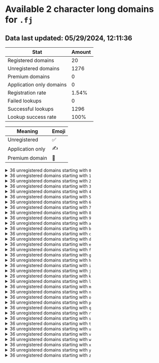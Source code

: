 # Available 2 character long domains for `.fj`

## Data last updated: 05/29/2024, 12:11:36

|Stat|Amount|
|--|--|
|Registered domains|20|
|Unregistered domains|1276|
|Premium domains|0|
|Application only domains|0|
|Registration rate|1.54%|
|Failed lookups|0|
|Successful lookups|1296|
|Lookup success rate|100%|


|Meaning|Emoji|
|--|--|
|Unregistered|:white_check_mark:|
|Application only|:writing_hand:|
|Premium domain|:gem:|

<details>
<summary>36 unregistered domains starting with <bold><code>0</code></bold></summary>

|Type|Domain|
|--|--|
|:white_check_mark:|`00.fj`|
|:white_check_mark:|`01.fj`|
|:white_check_mark:|`02.fj`|
|:white_check_mark:|`03.fj`|
|:white_check_mark:|`04.fj`|
|:white_check_mark:|`05.fj`|
|:white_check_mark:|`06.fj`|
|:white_check_mark:|`07.fj`|
|:white_check_mark:|`08.fj`|
|:white_check_mark:|`09.fj`|
|:white_check_mark:|`0a.fj`|
|:white_check_mark:|`0b.fj`|
|:white_check_mark:|`0c.fj`|
|:white_check_mark:|`0d.fj`|
|:white_check_mark:|`0e.fj`|
|:white_check_mark:|`0f.fj`|
|:white_check_mark:|`0g.fj`|
|:white_check_mark:|`0h.fj`|
|:white_check_mark:|`0i.fj`|
|:white_check_mark:|`0j.fj`|
|:white_check_mark:|`0k.fj`|
|:white_check_mark:|`0l.fj`|
|:white_check_mark:|`0m.fj`|
|:white_check_mark:|`0n.fj`|
|:white_check_mark:|`0o.fj`|
|:white_check_mark:|`0p.fj`|
|:white_check_mark:|`0q.fj`|
|:white_check_mark:|`0r.fj`|
|:white_check_mark:|`0s.fj`|
|:white_check_mark:|`0t.fj`|
|:white_check_mark:|`0u.fj`|
|:white_check_mark:|`0v.fj`|
|:white_check_mark:|`0w.fj`|
|:white_check_mark:|`0x.fj`|
|:white_check_mark:|`0y.fj`|
|:white_check_mark:|`0z.fj`|
</details>
<details>
<summary>36 unregistered domains starting with <bold><code>1</code></bold></summary>

|Type|Domain|
|--|--|
|:white_check_mark:|`10.fj`|
|:white_check_mark:|`11.fj`|
|:white_check_mark:|`12.fj`|
|:white_check_mark:|`13.fj`|
|:white_check_mark:|`14.fj`|
|:white_check_mark:|`15.fj`|
|:white_check_mark:|`16.fj`|
|:white_check_mark:|`17.fj`|
|:white_check_mark:|`18.fj`|
|:white_check_mark:|`19.fj`|
|:white_check_mark:|`1a.fj`|
|:white_check_mark:|`1b.fj`|
|:white_check_mark:|`1c.fj`|
|:white_check_mark:|`1d.fj`|
|:white_check_mark:|`1e.fj`|
|:white_check_mark:|`1f.fj`|
|:white_check_mark:|`1g.fj`|
|:white_check_mark:|`1h.fj`|
|:white_check_mark:|`1i.fj`|
|:white_check_mark:|`1j.fj`|
|:white_check_mark:|`1k.fj`|
|:white_check_mark:|`1l.fj`|
|:white_check_mark:|`1m.fj`|
|:white_check_mark:|`1n.fj`|
|:white_check_mark:|`1o.fj`|
|:white_check_mark:|`1p.fj`|
|:white_check_mark:|`1q.fj`|
|:white_check_mark:|`1r.fj`|
|:white_check_mark:|`1s.fj`|
|:white_check_mark:|`1t.fj`|
|:white_check_mark:|`1u.fj`|
|:white_check_mark:|`1v.fj`|
|:white_check_mark:|`1w.fj`|
|:white_check_mark:|`1x.fj`|
|:white_check_mark:|`1y.fj`|
|:white_check_mark:|`1z.fj`|
</details>
<details>
<summary>36 unregistered domains starting with <bold><code>2</code></bold></summary>

|Type|Domain|
|--|--|
|:white_check_mark:|`20.fj`|
|:white_check_mark:|`21.fj`|
|:white_check_mark:|`22.fj`|
|:white_check_mark:|`23.fj`|
|:white_check_mark:|`24.fj`|
|:white_check_mark:|`25.fj`|
|:white_check_mark:|`26.fj`|
|:white_check_mark:|`27.fj`|
|:white_check_mark:|`28.fj`|
|:white_check_mark:|`29.fj`|
|:white_check_mark:|`2a.fj`|
|:white_check_mark:|`2b.fj`|
|:white_check_mark:|`2c.fj`|
|:white_check_mark:|`2d.fj`|
|:white_check_mark:|`2e.fj`|
|:white_check_mark:|`2f.fj`|
|:white_check_mark:|`2g.fj`|
|:white_check_mark:|`2h.fj`|
|:white_check_mark:|`2i.fj`|
|:white_check_mark:|`2j.fj`|
|:white_check_mark:|`2k.fj`|
|:white_check_mark:|`2l.fj`|
|:white_check_mark:|`2m.fj`|
|:white_check_mark:|`2n.fj`|
|:white_check_mark:|`2o.fj`|
|:white_check_mark:|`2p.fj`|
|:white_check_mark:|`2q.fj`|
|:white_check_mark:|`2r.fj`|
|:white_check_mark:|`2s.fj`|
|:white_check_mark:|`2t.fj`|
|:white_check_mark:|`2u.fj`|
|:white_check_mark:|`2v.fj`|
|:white_check_mark:|`2w.fj`|
|:white_check_mark:|`2x.fj`|
|:white_check_mark:|`2y.fj`|
|:white_check_mark:|`2z.fj`|
</details>
<details>
<summary>36 unregistered domains starting with <bold><code>3</code></bold></summary>

|Type|Domain|
|--|--|
|:white_check_mark:|`30.fj`|
|:white_check_mark:|`31.fj`|
|:white_check_mark:|`32.fj`|
|:white_check_mark:|`33.fj`|
|:white_check_mark:|`34.fj`|
|:white_check_mark:|`35.fj`|
|:white_check_mark:|`36.fj`|
|:white_check_mark:|`37.fj`|
|:white_check_mark:|`38.fj`|
|:white_check_mark:|`39.fj`|
|:white_check_mark:|`3a.fj`|
|:white_check_mark:|`3b.fj`|
|:white_check_mark:|`3c.fj`|
|:white_check_mark:|`3d.fj`|
|:white_check_mark:|`3e.fj`|
|:white_check_mark:|`3f.fj`|
|:white_check_mark:|`3g.fj`|
|:white_check_mark:|`3h.fj`|
|:white_check_mark:|`3i.fj`|
|:white_check_mark:|`3j.fj`|
|:white_check_mark:|`3k.fj`|
|:white_check_mark:|`3l.fj`|
|:white_check_mark:|`3m.fj`|
|:white_check_mark:|`3n.fj`|
|:white_check_mark:|`3o.fj`|
|:white_check_mark:|`3p.fj`|
|:white_check_mark:|`3q.fj`|
|:white_check_mark:|`3r.fj`|
|:white_check_mark:|`3s.fj`|
|:white_check_mark:|`3t.fj`|
|:white_check_mark:|`3u.fj`|
|:white_check_mark:|`3v.fj`|
|:white_check_mark:|`3w.fj`|
|:white_check_mark:|`3x.fj`|
|:white_check_mark:|`3y.fj`|
|:white_check_mark:|`3z.fj`|
</details>
<details>
<summary>36 unregistered domains starting with <bold><code>4</code></bold></summary>

|Type|Domain|
|--|--|
|:white_check_mark:|`40.fj`|
|:white_check_mark:|`41.fj`|
|:white_check_mark:|`42.fj`|
|:white_check_mark:|`43.fj`|
|:white_check_mark:|`44.fj`|
|:white_check_mark:|`45.fj`|
|:white_check_mark:|`46.fj`|
|:white_check_mark:|`47.fj`|
|:white_check_mark:|`48.fj`|
|:white_check_mark:|`49.fj`|
|:white_check_mark:|`4a.fj`|
|:white_check_mark:|`4b.fj`|
|:white_check_mark:|`4c.fj`|
|:white_check_mark:|`4d.fj`|
|:white_check_mark:|`4e.fj`|
|:white_check_mark:|`4f.fj`|
|:white_check_mark:|`4g.fj`|
|:white_check_mark:|`4h.fj`|
|:white_check_mark:|`4i.fj`|
|:white_check_mark:|`4j.fj`|
|:white_check_mark:|`4k.fj`|
|:white_check_mark:|`4l.fj`|
|:white_check_mark:|`4m.fj`|
|:white_check_mark:|`4n.fj`|
|:white_check_mark:|`4o.fj`|
|:white_check_mark:|`4p.fj`|
|:white_check_mark:|`4q.fj`|
|:white_check_mark:|`4r.fj`|
|:white_check_mark:|`4s.fj`|
|:white_check_mark:|`4t.fj`|
|:white_check_mark:|`4u.fj`|
|:white_check_mark:|`4v.fj`|
|:white_check_mark:|`4w.fj`|
|:white_check_mark:|`4x.fj`|
|:white_check_mark:|`4y.fj`|
|:white_check_mark:|`4z.fj`|
</details>
<details>
<summary>36 unregistered domains starting with <bold><code>5</code></bold></summary>

|Type|Domain|
|--|--|
|:white_check_mark:|`50.fj`|
|:white_check_mark:|`51.fj`|
|:white_check_mark:|`52.fj`|
|:white_check_mark:|`53.fj`|
|:white_check_mark:|`54.fj`|
|:white_check_mark:|`55.fj`|
|:white_check_mark:|`56.fj`|
|:white_check_mark:|`57.fj`|
|:white_check_mark:|`58.fj`|
|:white_check_mark:|`59.fj`|
|:white_check_mark:|`5a.fj`|
|:white_check_mark:|`5b.fj`|
|:white_check_mark:|`5c.fj`|
|:white_check_mark:|`5d.fj`|
|:white_check_mark:|`5e.fj`|
|:white_check_mark:|`5f.fj`|
|:white_check_mark:|`5g.fj`|
|:white_check_mark:|`5h.fj`|
|:white_check_mark:|`5i.fj`|
|:white_check_mark:|`5j.fj`|
|:white_check_mark:|`5k.fj`|
|:white_check_mark:|`5l.fj`|
|:white_check_mark:|`5m.fj`|
|:white_check_mark:|`5n.fj`|
|:white_check_mark:|`5o.fj`|
|:white_check_mark:|`5p.fj`|
|:white_check_mark:|`5q.fj`|
|:white_check_mark:|`5r.fj`|
|:white_check_mark:|`5s.fj`|
|:white_check_mark:|`5t.fj`|
|:white_check_mark:|`5u.fj`|
|:white_check_mark:|`5v.fj`|
|:white_check_mark:|`5w.fj`|
|:white_check_mark:|`5x.fj`|
|:white_check_mark:|`5y.fj`|
|:white_check_mark:|`5z.fj`|
</details>
<details>
<summary>36 unregistered domains starting with <bold><code>6</code></bold></summary>

|Type|Domain|
|--|--|
|:white_check_mark:|`60.fj`|
|:white_check_mark:|`61.fj`|
|:white_check_mark:|`62.fj`|
|:white_check_mark:|`63.fj`|
|:white_check_mark:|`64.fj`|
|:white_check_mark:|`65.fj`|
|:white_check_mark:|`66.fj`|
|:white_check_mark:|`67.fj`|
|:white_check_mark:|`68.fj`|
|:white_check_mark:|`69.fj`|
|:white_check_mark:|`6a.fj`|
|:white_check_mark:|`6b.fj`|
|:white_check_mark:|`6c.fj`|
|:white_check_mark:|`6d.fj`|
|:white_check_mark:|`6e.fj`|
|:white_check_mark:|`6f.fj`|
|:white_check_mark:|`6g.fj`|
|:white_check_mark:|`6h.fj`|
|:white_check_mark:|`6i.fj`|
|:white_check_mark:|`6j.fj`|
|:white_check_mark:|`6k.fj`|
|:white_check_mark:|`6l.fj`|
|:white_check_mark:|`6m.fj`|
|:white_check_mark:|`6n.fj`|
|:white_check_mark:|`6o.fj`|
|:white_check_mark:|`6p.fj`|
|:white_check_mark:|`6q.fj`|
|:white_check_mark:|`6r.fj`|
|:white_check_mark:|`6s.fj`|
|:white_check_mark:|`6t.fj`|
|:white_check_mark:|`6u.fj`|
|:white_check_mark:|`6v.fj`|
|:white_check_mark:|`6w.fj`|
|:white_check_mark:|`6x.fj`|
|:white_check_mark:|`6y.fj`|
|:white_check_mark:|`6z.fj`|
</details>
<details>
<summary>36 unregistered domains starting with <bold><code>7</code></bold></summary>

|Type|Domain|
|--|--|
|:white_check_mark:|`70.fj`|
|:white_check_mark:|`71.fj`|
|:white_check_mark:|`72.fj`|
|:white_check_mark:|`73.fj`|
|:white_check_mark:|`74.fj`|
|:white_check_mark:|`75.fj`|
|:white_check_mark:|`76.fj`|
|:white_check_mark:|`77.fj`|
|:white_check_mark:|`78.fj`|
|:white_check_mark:|`79.fj`|
|:white_check_mark:|`7a.fj`|
|:white_check_mark:|`7b.fj`|
|:white_check_mark:|`7c.fj`|
|:white_check_mark:|`7d.fj`|
|:white_check_mark:|`7e.fj`|
|:white_check_mark:|`7f.fj`|
|:white_check_mark:|`7g.fj`|
|:white_check_mark:|`7h.fj`|
|:white_check_mark:|`7i.fj`|
|:white_check_mark:|`7j.fj`|
|:white_check_mark:|`7k.fj`|
|:white_check_mark:|`7l.fj`|
|:white_check_mark:|`7m.fj`|
|:white_check_mark:|`7n.fj`|
|:white_check_mark:|`7o.fj`|
|:white_check_mark:|`7p.fj`|
|:white_check_mark:|`7q.fj`|
|:white_check_mark:|`7r.fj`|
|:white_check_mark:|`7s.fj`|
|:white_check_mark:|`7t.fj`|
|:white_check_mark:|`7u.fj`|
|:white_check_mark:|`7v.fj`|
|:white_check_mark:|`7w.fj`|
|:white_check_mark:|`7x.fj`|
|:white_check_mark:|`7y.fj`|
|:white_check_mark:|`7z.fj`|
</details>
<details>
<summary>36 unregistered domains starting with <bold><code>8</code></bold></summary>

|Type|Domain|
|--|--|
|:white_check_mark:|`80.fj`|
|:white_check_mark:|`81.fj`|
|:white_check_mark:|`82.fj`|
|:white_check_mark:|`83.fj`|
|:white_check_mark:|`84.fj`|
|:white_check_mark:|`85.fj`|
|:white_check_mark:|`86.fj`|
|:white_check_mark:|`87.fj`|
|:white_check_mark:|`88.fj`|
|:white_check_mark:|`89.fj`|
|:white_check_mark:|`8a.fj`|
|:white_check_mark:|`8b.fj`|
|:white_check_mark:|`8c.fj`|
|:white_check_mark:|`8d.fj`|
|:white_check_mark:|`8e.fj`|
|:white_check_mark:|`8f.fj`|
|:white_check_mark:|`8g.fj`|
|:white_check_mark:|`8h.fj`|
|:white_check_mark:|`8i.fj`|
|:white_check_mark:|`8j.fj`|
|:white_check_mark:|`8k.fj`|
|:white_check_mark:|`8l.fj`|
|:white_check_mark:|`8m.fj`|
|:white_check_mark:|`8n.fj`|
|:white_check_mark:|`8o.fj`|
|:white_check_mark:|`8p.fj`|
|:white_check_mark:|`8q.fj`|
|:white_check_mark:|`8r.fj`|
|:white_check_mark:|`8s.fj`|
|:white_check_mark:|`8t.fj`|
|:white_check_mark:|`8u.fj`|
|:white_check_mark:|`8v.fj`|
|:white_check_mark:|`8w.fj`|
|:white_check_mark:|`8x.fj`|
|:white_check_mark:|`8y.fj`|
|:white_check_mark:|`8z.fj`|
</details>
<details>
<summary>36 unregistered domains starting with <bold><code>9</code></bold></summary>

|Type|Domain|
|--|--|
|:white_check_mark:|`90.fj`|
|:white_check_mark:|`91.fj`|
|:white_check_mark:|`92.fj`|
|:white_check_mark:|`93.fj`|
|:white_check_mark:|`94.fj`|
|:white_check_mark:|`95.fj`|
|:white_check_mark:|`96.fj`|
|:white_check_mark:|`97.fj`|
|:white_check_mark:|`98.fj`|
|:white_check_mark:|`99.fj`|
|:white_check_mark:|`9a.fj`|
|:white_check_mark:|`9b.fj`|
|:white_check_mark:|`9c.fj`|
|:white_check_mark:|`9d.fj`|
|:white_check_mark:|`9e.fj`|
|:white_check_mark:|`9f.fj`|
|:white_check_mark:|`9g.fj`|
|:white_check_mark:|`9h.fj`|
|:white_check_mark:|`9i.fj`|
|:white_check_mark:|`9j.fj`|
|:white_check_mark:|`9k.fj`|
|:white_check_mark:|`9l.fj`|
|:white_check_mark:|`9m.fj`|
|:white_check_mark:|`9n.fj`|
|:white_check_mark:|`9o.fj`|
|:white_check_mark:|`9p.fj`|
|:white_check_mark:|`9q.fj`|
|:white_check_mark:|`9r.fj`|
|:white_check_mark:|`9s.fj`|
|:white_check_mark:|`9t.fj`|
|:white_check_mark:|`9u.fj`|
|:white_check_mark:|`9v.fj`|
|:white_check_mark:|`9w.fj`|
|:white_check_mark:|`9x.fj`|
|:white_check_mark:|`9y.fj`|
|:white_check_mark:|`9z.fj`|
</details>
<details>
<summary>26 unregistered domains starting with <bold><code>a</code></bold></summary>

|Type|Domain|
|--|--|
|:white_check_mark:|`a0.fj`|
|:white_check_mark:|`a1.fj`|
|:white_check_mark:|`a2.fj`|
|:white_check_mark:|`a3.fj`|
|:white_check_mark:|`a4.fj`|
|:white_check_mark:|`a5.fj`|
|:white_check_mark:|`a6.fj`|
|:white_check_mark:|`a7.fj`|
|:white_check_mark:|`a8.fj`|
|:white_check_mark:|`a9.fj`|
|:white_check_mark:|`ak.fj`|
|:white_check_mark:|`al.fj`|
|:white_check_mark:|`am.fj`|
|:white_check_mark:|`an.fj`|
|:white_check_mark:|`ao.fj`|
|:white_check_mark:|`ap.fj`|
|:white_check_mark:|`aq.fj`|
|:white_check_mark:|`ar.fj`|
|:white_check_mark:|`as.fj`|
|:white_check_mark:|`at.fj`|
|:white_check_mark:|`au.fj`|
|:white_check_mark:|`av.fj`|
|:white_check_mark:|`aw.fj`|
|:white_check_mark:|`ax.fj`|
|:white_check_mark:|`ay.fj`|
|:white_check_mark:|`az.fj`|
</details>
<details>
<summary>36 unregistered domains starting with <bold><code>b</code></bold></summary>

|Type|Domain|
|--|--|
|:white_check_mark:|`b0.fj`|
|:white_check_mark:|`b1.fj`|
|:white_check_mark:|`b2.fj`|
|:white_check_mark:|`b3.fj`|
|:white_check_mark:|`b4.fj`|
|:white_check_mark:|`b5.fj`|
|:white_check_mark:|`b6.fj`|
|:white_check_mark:|`b7.fj`|
|:white_check_mark:|`b8.fj`|
|:white_check_mark:|`b9.fj`|
|:white_check_mark:|`ba.fj`|
|:white_check_mark:|`bb.fj`|
|:white_check_mark:|`bc.fj`|
|:white_check_mark:|`bd.fj`|
|:white_check_mark:|`be.fj`|
|:white_check_mark:|`bf.fj`|
|:white_check_mark:|`bg.fj`|
|:white_check_mark:|`bh.fj`|
|:white_check_mark:|`bi.fj`|
|:white_check_mark:|`bj.fj`|
|:white_check_mark:|`bk.fj`|
|:white_check_mark:|`bl.fj`|
|:white_check_mark:|`bm.fj`|
|:white_check_mark:|`bn.fj`|
|:white_check_mark:|`bo.fj`|
|:white_check_mark:|`bp.fj`|
|:white_check_mark:|`bq.fj`|
|:white_check_mark:|`br.fj`|
|:white_check_mark:|`bs.fj`|
|:white_check_mark:|`bt.fj`|
|:white_check_mark:|`bu.fj`|
|:white_check_mark:|`bv.fj`|
|:white_check_mark:|`bw.fj`|
|:white_check_mark:|`bx.fj`|
|:white_check_mark:|`by.fj`|
|:white_check_mark:|`bz.fj`|
</details>
<details>
<summary>36 unregistered domains starting with <bold><code>c</code></bold></summary>

|Type|Domain|
|--|--|
|:white_check_mark:|`c0.fj`|
|:white_check_mark:|`c1.fj`|
|:white_check_mark:|`c2.fj`|
|:white_check_mark:|`c3.fj`|
|:white_check_mark:|`c4.fj`|
|:white_check_mark:|`c5.fj`|
|:white_check_mark:|`c6.fj`|
|:white_check_mark:|`c7.fj`|
|:white_check_mark:|`c8.fj`|
|:white_check_mark:|`c9.fj`|
|:white_check_mark:|`ca.fj`|
|:white_check_mark:|`cb.fj`|
|:white_check_mark:|`cc.fj`|
|:white_check_mark:|`cd.fj`|
|:white_check_mark:|`ce.fj`|
|:white_check_mark:|`cf.fj`|
|:white_check_mark:|`cg.fj`|
|:white_check_mark:|`ch.fj`|
|:white_check_mark:|`ci.fj`|
|:white_check_mark:|`cj.fj`|
|:white_check_mark:|`ck.fj`|
|:white_check_mark:|`cl.fj`|
|:white_check_mark:|`cm.fj`|
|:white_check_mark:|`cn.fj`|
|:white_check_mark:|`co.fj`|
|:white_check_mark:|`cp.fj`|
|:white_check_mark:|`cq.fj`|
|:white_check_mark:|`cr.fj`|
|:white_check_mark:|`cs.fj`|
|:white_check_mark:|`ct.fj`|
|:white_check_mark:|`cu.fj`|
|:white_check_mark:|`cv.fj`|
|:white_check_mark:|`cw.fj`|
|:white_check_mark:|`cx.fj`|
|:white_check_mark:|`cy.fj`|
|:white_check_mark:|`cz.fj`|
</details>
<details>
<summary>36 unregistered domains starting with <bold><code>d</code></bold></summary>

|Type|Domain|
|--|--|
|:white_check_mark:|`d0.fj`|
|:white_check_mark:|`d1.fj`|
|:white_check_mark:|`d2.fj`|
|:white_check_mark:|`d3.fj`|
|:white_check_mark:|`d4.fj`|
|:white_check_mark:|`d5.fj`|
|:white_check_mark:|`d6.fj`|
|:white_check_mark:|`d7.fj`|
|:white_check_mark:|`d8.fj`|
|:white_check_mark:|`d9.fj`|
|:white_check_mark:|`da.fj`|
|:white_check_mark:|`db.fj`|
|:white_check_mark:|`dc.fj`|
|:white_check_mark:|`dd.fj`|
|:white_check_mark:|`de.fj`|
|:white_check_mark:|`df.fj`|
|:white_check_mark:|`dg.fj`|
|:white_check_mark:|`dh.fj`|
|:white_check_mark:|`di.fj`|
|:white_check_mark:|`dj.fj`|
|:white_check_mark:|`dk.fj`|
|:white_check_mark:|`dl.fj`|
|:white_check_mark:|`dm.fj`|
|:white_check_mark:|`dn.fj`|
|:white_check_mark:|`do.fj`|
|:white_check_mark:|`dp.fj`|
|:white_check_mark:|`dq.fj`|
|:white_check_mark:|`dr.fj`|
|:white_check_mark:|`ds.fj`|
|:white_check_mark:|`dt.fj`|
|:white_check_mark:|`du.fj`|
|:white_check_mark:|`dv.fj`|
|:white_check_mark:|`dw.fj`|
|:white_check_mark:|`dx.fj`|
|:white_check_mark:|`dy.fj`|
|:white_check_mark:|`dz.fj`|
</details>
<details>
<summary>36 unregistered domains starting with <bold><code>e</code></bold></summary>

|Type|Domain|
|--|--|
|:white_check_mark:|`e0.fj`|
|:white_check_mark:|`e1.fj`|
|:white_check_mark:|`e2.fj`|
|:white_check_mark:|`e3.fj`|
|:white_check_mark:|`e4.fj`|
|:white_check_mark:|`e5.fj`|
|:white_check_mark:|`e6.fj`|
|:white_check_mark:|`e7.fj`|
|:white_check_mark:|`e8.fj`|
|:white_check_mark:|`e9.fj`|
|:white_check_mark:|`ea.fj`|
|:white_check_mark:|`eb.fj`|
|:white_check_mark:|`ec.fj`|
|:white_check_mark:|`ed.fj`|
|:white_check_mark:|`ee.fj`|
|:white_check_mark:|`ef.fj`|
|:white_check_mark:|`eg.fj`|
|:white_check_mark:|`eh.fj`|
|:white_check_mark:|`ei.fj`|
|:white_check_mark:|`ej.fj`|
|:white_check_mark:|`ek.fj`|
|:white_check_mark:|`el.fj`|
|:white_check_mark:|`em.fj`|
|:white_check_mark:|`en.fj`|
|:white_check_mark:|`eo.fj`|
|:white_check_mark:|`ep.fj`|
|:white_check_mark:|`eq.fj`|
|:white_check_mark:|`er.fj`|
|:white_check_mark:|`es.fj`|
|:white_check_mark:|`et.fj`|
|:white_check_mark:|`eu.fj`|
|:white_check_mark:|`ev.fj`|
|:white_check_mark:|`ew.fj`|
|:white_check_mark:|`ex.fj`|
|:white_check_mark:|`ey.fj`|
|:white_check_mark:|`ez.fj`|
</details>
<details>
<summary>36 unregistered domains starting with <bold><code>f</code></bold></summary>

|Type|Domain|
|--|--|
|:white_check_mark:|`f0.fj`|
|:white_check_mark:|`f1.fj`|
|:white_check_mark:|`f2.fj`|
|:white_check_mark:|`f3.fj`|
|:white_check_mark:|`f4.fj`|
|:white_check_mark:|`f5.fj`|
|:white_check_mark:|`f6.fj`|
|:white_check_mark:|`f7.fj`|
|:white_check_mark:|`f8.fj`|
|:white_check_mark:|`f9.fj`|
|:white_check_mark:|`fa.fj`|
|:white_check_mark:|`fb.fj`|
|:white_check_mark:|`fc.fj`|
|:white_check_mark:|`fd.fj`|
|:white_check_mark:|`fe.fj`|
|:white_check_mark:|`ff.fj`|
|:white_check_mark:|`fg.fj`|
|:white_check_mark:|`fh.fj`|
|:white_check_mark:|`fi.fj`|
|:white_check_mark:|`fj.fj`|
|:white_check_mark:|`fk.fj`|
|:white_check_mark:|`fl.fj`|
|:white_check_mark:|`fm.fj`|
|:white_check_mark:|`fn.fj`|
|:white_check_mark:|`fo.fj`|
|:white_check_mark:|`fp.fj`|
|:white_check_mark:|`fq.fj`|
|:white_check_mark:|`fr.fj`|
|:white_check_mark:|`fs.fj`|
|:white_check_mark:|`ft.fj`|
|:white_check_mark:|`fu.fj`|
|:white_check_mark:|`fv.fj`|
|:white_check_mark:|`fw.fj`|
|:white_check_mark:|`fx.fj`|
|:white_check_mark:|`fy.fj`|
|:white_check_mark:|`fz.fj`|
</details>
<details>
<summary>36 unregistered domains starting with <bold><code>g</code></bold></summary>

|Type|Domain|
|--|--|
|:white_check_mark:|`g0.fj`|
|:white_check_mark:|`g1.fj`|
|:white_check_mark:|`g2.fj`|
|:white_check_mark:|`g3.fj`|
|:white_check_mark:|`g4.fj`|
|:white_check_mark:|`g5.fj`|
|:white_check_mark:|`g6.fj`|
|:white_check_mark:|`g7.fj`|
|:white_check_mark:|`g8.fj`|
|:white_check_mark:|`g9.fj`|
|:white_check_mark:|`ga.fj`|
|:white_check_mark:|`gb.fj`|
|:white_check_mark:|`gc.fj`|
|:white_check_mark:|`gd.fj`|
|:white_check_mark:|`ge.fj`|
|:white_check_mark:|`gf.fj`|
|:white_check_mark:|`gg.fj`|
|:white_check_mark:|`gh.fj`|
|:white_check_mark:|`gi.fj`|
|:white_check_mark:|`gj.fj`|
|:white_check_mark:|`gk.fj`|
|:white_check_mark:|`gl.fj`|
|:white_check_mark:|`gm.fj`|
|:white_check_mark:|`gn.fj`|
|:white_check_mark:|`go.fj`|
|:white_check_mark:|`gp.fj`|
|:white_check_mark:|`gq.fj`|
|:white_check_mark:|`gr.fj`|
|:white_check_mark:|`gs.fj`|
|:white_check_mark:|`gt.fj`|
|:white_check_mark:|`gu.fj`|
|:white_check_mark:|`gv.fj`|
|:white_check_mark:|`gw.fj`|
|:white_check_mark:|`gx.fj`|
|:white_check_mark:|`gy.fj`|
|:white_check_mark:|`gz.fj`|
</details>
<details>
<summary>36 unregistered domains starting with <bold><code>h</code></bold></summary>

|Type|Domain|
|--|--|
|:white_check_mark:|`h0.fj`|
|:white_check_mark:|`h1.fj`|
|:white_check_mark:|`h2.fj`|
|:white_check_mark:|`h3.fj`|
|:white_check_mark:|`h4.fj`|
|:white_check_mark:|`h5.fj`|
|:white_check_mark:|`h6.fj`|
|:white_check_mark:|`h7.fj`|
|:white_check_mark:|`h8.fj`|
|:white_check_mark:|`h9.fj`|
|:white_check_mark:|`ha.fj`|
|:white_check_mark:|`hb.fj`|
|:white_check_mark:|`hc.fj`|
|:white_check_mark:|`hd.fj`|
|:white_check_mark:|`he.fj`|
|:white_check_mark:|`hf.fj`|
|:white_check_mark:|`hg.fj`|
|:white_check_mark:|`hh.fj`|
|:white_check_mark:|`hi.fj`|
|:white_check_mark:|`hj.fj`|
|:white_check_mark:|`hk.fj`|
|:white_check_mark:|`hl.fj`|
|:white_check_mark:|`hm.fj`|
|:white_check_mark:|`hn.fj`|
|:white_check_mark:|`ho.fj`|
|:white_check_mark:|`hp.fj`|
|:white_check_mark:|`hq.fj`|
|:white_check_mark:|`hr.fj`|
|:white_check_mark:|`hs.fj`|
|:white_check_mark:|`ht.fj`|
|:white_check_mark:|`hu.fj`|
|:white_check_mark:|`hv.fj`|
|:white_check_mark:|`hw.fj`|
|:white_check_mark:|`hx.fj`|
|:white_check_mark:|`hy.fj`|
|:white_check_mark:|`hz.fj`|
</details>
<details>
<summary>36 unregistered domains starting with <bold><code>i</code></bold></summary>

|Type|Domain|
|--|--|
|:white_check_mark:|`i0.fj`|
|:white_check_mark:|`i1.fj`|
|:white_check_mark:|`i2.fj`|
|:white_check_mark:|`i3.fj`|
|:white_check_mark:|`i4.fj`|
|:white_check_mark:|`i5.fj`|
|:white_check_mark:|`i6.fj`|
|:white_check_mark:|`i7.fj`|
|:white_check_mark:|`i8.fj`|
|:white_check_mark:|`i9.fj`|
|:white_check_mark:|`ia.fj`|
|:white_check_mark:|`ib.fj`|
|:white_check_mark:|`ic.fj`|
|:white_check_mark:|`id.fj`|
|:white_check_mark:|`ie.fj`|
|:white_check_mark:|`if.fj`|
|:white_check_mark:|`ig.fj`|
|:white_check_mark:|`ih.fj`|
|:white_check_mark:|`ii.fj`|
|:white_check_mark:|`ij.fj`|
|:white_check_mark:|`ik.fj`|
|:white_check_mark:|`il.fj`|
|:white_check_mark:|`im.fj`|
|:white_check_mark:|`in.fj`|
|:white_check_mark:|`io.fj`|
|:white_check_mark:|`ip.fj`|
|:white_check_mark:|`iq.fj`|
|:white_check_mark:|`ir.fj`|
|:white_check_mark:|`is.fj`|
|:white_check_mark:|`it.fj`|
|:white_check_mark:|`iu.fj`|
|:white_check_mark:|`iv.fj`|
|:white_check_mark:|`iw.fj`|
|:white_check_mark:|`ix.fj`|
|:white_check_mark:|`iy.fj`|
|:white_check_mark:|`iz.fj`|
</details>
<details>
<summary>36 unregistered domains starting with <bold><code>j</code></bold></summary>

|Type|Domain|
|--|--|
|:white_check_mark:|`j0.fj`|
|:white_check_mark:|`j1.fj`|
|:white_check_mark:|`j2.fj`|
|:white_check_mark:|`j3.fj`|
|:white_check_mark:|`j4.fj`|
|:white_check_mark:|`j5.fj`|
|:white_check_mark:|`j6.fj`|
|:white_check_mark:|`j7.fj`|
|:white_check_mark:|`j8.fj`|
|:white_check_mark:|`j9.fj`|
|:white_check_mark:|`ja.fj`|
|:white_check_mark:|`jb.fj`|
|:white_check_mark:|`jc.fj`|
|:white_check_mark:|`jd.fj`|
|:white_check_mark:|`je.fj`|
|:white_check_mark:|`jf.fj`|
|:white_check_mark:|`jg.fj`|
|:white_check_mark:|`jh.fj`|
|:white_check_mark:|`ji.fj`|
|:white_check_mark:|`jj.fj`|
|:white_check_mark:|`jk.fj`|
|:white_check_mark:|`jl.fj`|
|:white_check_mark:|`jm.fj`|
|:white_check_mark:|`jn.fj`|
|:white_check_mark:|`jo.fj`|
|:white_check_mark:|`jp.fj`|
|:white_check_mark:|`jq.fj`|
|:white_check_mark:|`jr.fj`|
|:white_check_mark:|`js.fj`|
|:white_check_mark:|`jt.fj`|
|:white_check_mark:|`ju.fj`|
|:white_check_mark:|`jv.fj`|
|:white_check_mark:|`jw.fj`|
|:white_check_mark:|`jx.fj`|
|:white_check_mark:|`jy.fj`|
|:white_check_mark:|`jz.fj`|
</details>
<details>
<summary>26 unregistered domains starting with <bold><code>k</code></bold></summary>

|Type|Domain|
|--|--|
|:white_check_mark:|`ka.fj`|
|:white_check_mark:|`kb.fj`|
|:white_check_mark:|`kc.fj`|
|:white_check_mark:|`kd.fj`|
|:white_check_mark:|`ke.fj`|
|:white_check_mark:|`kf.fj`|
|:white_check_mark:|`kg.fj`|
|:white_check_mark:|`kh.fj`|
|:white_check_mark:|`ki.fj`|
|:white_check_mark:|`kj.fj`|
|:white_check_mark:|`kk.fj`|
|:white_check_mark:|`kl.fj`|
|:white_check_mark:|`km.fj`|
|:white_check_mark:|`kn.fj`|
|:white_check_mark:|`ko.fj`|
|:white_check_mark:|`kp.fj`|
|:white_check_mark:|`kq.fj`|
|:white_check_mark:|`kr.fj`|
|:white_check_mark:|`ks.fj`|
|:white_check_mark:|`kt.fj`|
|:white_check_mark:|`ku.fj`|
|:white_check_mark:|`kv.fj`|
|:white_check_mark:|`kw.fj`|
|:white_check_mark:|`kx.fj`|
|:white_check_mark:|`ky.fj`|
|:white_check_mark:|`kz.fj`|
</details>
<details>
<summary>36 unregistered domains starting with <bold><code>l</code></bold></summary>

|Type|Domain|
|--|--|
|:white_check_mark:|`l0.fj`|
|:white_check_mark:|`l1.fj`|
|:white_check_mark:|`l2.fj`|
|:white_check_mark:|`l3.fj`|
|:white_check_mark:|`l4.fj`|
|:white_check_mark:|`l5.fj`|
|:white_check_mark:|`l6.fj`|
|:white_check_mark:|`l7.fj`|
|:white_check_mark:|`l8.fj`|
|:white_check_mark:|`l9.fj`|
|:white_check_mark:|`la.fj`|
|:white_check_mark:|`lb.fj`|
|:white_check_mark:|`lc.fj`|
|:white_check_mark:|`ld.fj`|
|:white_check_mark:|`le.fj`|
|:white_check_mark:|`lf.fj`|
|:white_check_mark:|`lg.fj`|
|:white_check_mark:|`lh.fj`|
|:white_check_mark:|`li.fj`|
|:white_check_mark:|`lj.fj`|
|:white_check_mark:|`lk.fj`|
|:white_check_mark:|`ll.fj`|
|:white_check_mark:|`lm.fj`|
|:white_check_mark:|`ln.fj`|
|:white_check_mark:|`lo.fj`|
|:white_check_mark:|`lp.fj`|
|:white_check_mark:|`lq.fj`|
|:white_check_mark:|`lr.fj`|
|:white_check_mark:|`ls.fj`|
|:white_check_mark:|`lt.fj`|
|:white_check_mark:|`lu.fj`|
|:white_check_mark:|`lv.fj`|
|:white_check_mark:|`lw.fj`|
|:white_check_mark:|`lx.fj`|
|:white_check_mark:|`ly.fj`|
|:white_check_mark:|`lz.fj`|
</details>
<details>
<summary>36 unregistered domains starting with <bold><code>m</code></bold></summary>

|Type|Domain|
|--|--|
|:white_check_mark:|`m0.fj`|
|:white_check_mark:|`m1.fj`|
|:white_check_mark:|`m2.fj`|
|:white_check_mark:|`m3.fj`|
|:white_check_mark:|`m4.fj`|
|:white_check_mark:|`m5.fj`|
|:white_check_mark:|`m6.fj`|
|:white_check_mark:|`m7.fj`|
|:white_check_mark:|`m8.fj`|
|:white_check_mark:|`m9.fj`|
|:white_check_mark:|`ma.fj`|
|:white_check_mark:|`mb.fj`|
|:white_check_mark:|`mc.fj`|
|:white_check_mark:|`md.fj`|
|:white_check_mark:|`me.fj`|
|:white_check_mark:|`mf.fj`|
|:white_check_mark:|`mg.fj`|
|:white_check_mark:|`mh.fj`|
|:white_check_mark:|`mi.fj`|
|:white_check_mark:|`mj.fj`|
|:white_check_mark:|`mk.fj`|
|:white_check_mark:|`ml.fj`|
|:white_check_mark:|`mm.fj`|
|:white_check_mark:|`mn.fj`|
|:white_check_mark:|`mo.fj`|
|:white_check_mark:|`mp.fj`|
|:white_check_mark:|`mq.fj`|
|:white_check_mark:|`mr.fj`|
|:white_check_mark:|`ms.fj`|
|:white_check_mark:|`mt.fj`|
|:white_check_mark:|`mu.fj`|
|:white_check_mark:|`mv.fj`|
|:white_check_mark:|`mw.fj`|
|:white_check_mark:|`mx.fj`|
|:white_check_mark:|`my.fj`|
|:white_check_mark:|`mz.fj`|
</details>
<details>
<summary>36 unregistered domains starting with <bold><code>n</code></bold></summary>

|Type|Domain|
|--|--|
|:white_check_mark:|`n0.fj`|
|:white_check_mark:|`n1.fj`|
|:white_check_mark:|`n2.fj`|
|:white_check_mark:|`n3.fj`|
|:white_check_mark:|`n4.fj`|
|:white_check_mark:|`n5.fj`|
|:white_check_mark:|`n6.fj`|
|:white_check_mark:|`n7.fj`|
|:white_check_mark:|`n8.fj`|
|:white_check_mark:|`n9.fj`|
|:white_check_mark:|`na.fj`|
|:white_check_mark:|`nb.fj`|
|:white_check_mark:|`nc.fj`|
|:white_check_mark:|`nd.fj`|
|:white_check_mark:|`ne.fj`|
|:white_check_mark:|`nf.fj`|
|:white_check_mark:|`ng.fj`|
|:white_check_mark:|`nh.fj`|
|:white_check_mark:|`ni.fj`|
|:white_check_mark:|`nj.fj`|
|:white_check_mark:|`nk.fj`|
|:white_check_mark:|`nl.fj`|
|:white_check_mark:|`nm.fj`|
|:white_check_mark:|`nn.fj`|
|:white_check_mark:|`no.fj`|
|:white_check_mark:|`np.fj`|
|:white_check_mark:|`nq.fj`|
|:white_check_mark:|`nr.fj`|
|:white_check_mark:|`ns.fj`|
|:white_check_mark:|`nt.fj`|
|:white_check_mark:|`nu.fj`|
|:white_check_mark:|`nv.fj`|
|:white_check_mark:|`nw.fj`|
|:white_check_mark:|`nx.fj`|
|:white_check_mark:|`ny.fj`|
|:white_check_mark:|`nz.fj`|
</details>
<details>
<summary>36 unregistered domains starting with <bold><code>o</code></bold></summary>

|Type|Domain|
|--|--|
|:white_check_mark:|`o0.fj`|
|:white_check_mark:|`o1.fj`|
|:white_check_mark:|`o2.fj`|
|:white_check_mark:|`o3.fj`|
|:white_check_mark:|`o4.fj`|
|:white_check_mark:|`o5.fj`|
|:white_check_mark:|`o6.fj`|
|:white_check_mark:|`o7.fj`|
|:white_check_mark:|`o8.fj`|
|:white_check_mark:|`o9.fj`|
|:white_check_mark:|`oa.fj`|
|:white_check_mark:|`ob.fj`|
|:white_check_mark:|`oc.fj`|
|:white_check_mark:|`od.fj`|
|:white_check_mark:|`oe.fj`|
|:white_check_mark:|`of.fj`|
|:white_check_mark:|`og.fj`|
|:white_check_mark:|`oh.fj`|
|:white_check_mark:|`oi.fj`|
|:white_check_mark:|`oj.fj`|
|:white_check_mark:|`ok.fj`|
|:white_check_mark:|`ol.fj`|
|:white_check_mark:|`om.fj`|
|:white_check_mark:|`on.fj`|
|:white_check_mark:|`oo.fj`|
|:white_check_mark:|`op.fj`|
|:white_check_mark:|`oq.fj`|
|:white_check_mark:|`or.fj`|
|:white_check_mark:|`os.fj`|
|:white_check_mark:|`ot.fj`|
|:white_check_mark:|`ou.fj`|
|:white_check_mark:|`ov.fj`|
|:white_check_mark:|`ow.fj`|
|:white_check_mark:|`ox.fj`|
|:white_check_mark:|`oy.fj`|
|:white_check_mark:|`oz.fj`|
</details>
<details>
<summary>36 unregistered domains starting with <bold><code>p</code></bold></summary>

|Type|Domain|
|--|--|
|:white_check_mark:|`p0.fj`|
|:white_check_mark:|`p1.fj`|
|:white_check_mark:|`p2.fj`|
|:white_check_mark:|`p3.fj`|
|:white_check_mark:|`p4.fj`|
|:white_check_mark:|`p5.fj`|
|:white_check_mark:|`p6.fj`|
|:white_check_mark:|`p7.fj`|
|:white_check_mark:|`p8.fj`|
|:white_check_mark:|`p9.fj`|
|:white_check_mark:|`pa.fj`|
|:white_check_mark:|`pb.fj`|
|:white_check_mark:|`pc.fj`|
|:white_check_mark:|`pd.fj`|
|:white_check_mark:|`pe.fj`|
|:white_check_mark:|`pf.fj`|
|:white_check_mark:|`pg.fj`|
|:white_check_mark:|`ph.fj`|
|:white_check_mark:|`pi.fj`|
|:white_check_mark:|`pj.fj`|
|:white_check_mark:|`pk.fj`|
|:white_check_mark:|`pl.fj`|
|:white_check_mark:|`pm.fj`|
|:white_check_mark:|`pn.fj`|
|:white_check_mark:|`po.fj`|
|:white_check_mark:|`pp.fj`|
|:white_check_mark:|`pq.fj`|
|:white_check_mark:|`pr.fj`|
|:white_check_mark:|`ps.fj`|
|:white_check_mark:|`pt.fj`|
|:white_check_mark:|`pu.fj`|
|:white_check_mark:|`pv.fj`|
|:white_check_mark:|`pw.fj`|
|:white_check_mark:|`px.fj`|
|:white_check_mark:|`py.fj`|
|:white_check_mark:|`pz.fj`|
</details>
<details>
<summary>36 unregistered domains starting with <bold><code>q</code></bold></summary>

|Type|Domain|
|--|--|
|:white_check_mark:|`q0.fj`|
|:white_check_mark:|`q1.fj`|
|:white_check_mark:|`q2.fj`|
|:white_check_mark:|`q3.fj`|
|:white_check_mark:|`q4.fj`|
|:white_check_mark:|`q5.fj`|
|:white_check_mark:|`q6.fj`|
|:white_check_mark:|`q7.fj`|
|:white_check_mark:|`q8.fj`|
|:white_check_mark:|`q9.fj`|
|:white_check_mark:|`qa.fj`|
|:white_check_mark:|`qb.fj`|
|:white_check_mark:|`qc.fj`|
|:white_check_mark:|`qd.fj`|
|:white_check_mark:|`qe.fj`|
|:white_check_mark:|`qf.fj`|
|:white_check_mark:|`qg.fj`|
|:white_check_mark:|`qh.fj`|
|:white_check_mark:|`qi.fj`|
|:white_check_mark:|`qj.fj`|
|:white_check_mark:|`qk.fj`|
|:white_check_mark:|`ql.fj`|
|:white_check_mark:|`qm.fj`|
|:white_check_mark:|`qn.fj`|
|:white_check_mark:|`qo.fj`|
|:white_check_mark:|`qp.fj`|
|:white_check_mark:|`qq.fj`|
|:white_check_mark:|`qr.fj`|
|:white_check_mark:|`qs.fj`|
|:white_check_mark:|`qt.fj`|
|:white_check_mark:|`qu.fj`|
|:white_check_mark:|`qv.fj`|
|:white_check_mark:|`qw.fj`|
|:white_check_mark:|`qx.fj`|
|:white_check_mark:|`qy.fj`|
|:white_check_mark:|`qz.fj`|
</details>
<details>
<summary>36 unregistered domains starting with <bold><code>r</code></bold></summary>

|Type|Domain|
|--|--|
|:white_check_mark:|`r0.fj`|
|:white_check_mark:|`r1.fj`|
|:white_check_mark:|`r2.fj`|
|:white_check_mark:|`r3.fj`|
|:white_check_mark:|`r4.fj`|
|:white_check_mark:|`r5.fj`|
|:white_check_mark:|`r6.fj`|
|:white_check_mark:|`r7.fj`|
|:white_check_mark:|`r8.fj`|
|:white_check_mark:|`r9.fj`|
|:white_check_mark:|`ra.fj`|
|:white_check_mark:|`rb.fj`|
|:white_check_mark:|`rc.fj`|
|:white_check_mark:|`rd.fj`|
|:white_check_mark:|`re.fj`|
|:white_check_mark:|`rf.fj`|
|:white_check_mark:|`rg.fj`|
|:white_check_mark:|`rh.fj`|
|:white_check_mark:|`ri.fj`|
|:white_check_mark:|`rj.fj`|
|:white_check_mark:|`rk.fj`|
|:white_check_mark:|`rl.fj`|
|:white_check_mark:|`rm.fj`|
|:white_check_mark:|`rn.fj`|
|:white_check_mark:|`ro.fj`|
|:white_check_mark:|`rp.fj`|
|:white_check_mark:|`rq.fj`|
|:white_check_mark:|`rr.fj`|
|:white_check_mark:|`rs.fj`|
|:white_check_mark:|`rt.fj`|
|:white_check_mark:|`ru.fj`|
|:white_check_mark:|`rv.fj`|
|:white_check_mark:|`rw.fj`|
|:white_check_mark:|`rx.fj`|
|:white_check_mark:|`ry.fj`|
|:white_check_mark:|`rz.fj`|
</details>
<details>
<summary>36 unregistered domains starting with <bold><code>s</code></bold></summary>

|Type|Domain|
|--|--|
|:white_check_mark:|`s0.fj`|
|:white_check_mark:|`s1.fj`|
|:white_check_mark:|`s2.fj`|
|:white_check_mark:|`s3.fj`|
|:white_check_mark:|`s4.fj`|
|:white_check_mark:|`s5.fj`|
|:white_check_mark:|`s6.fj`|
|:white_check_mark:|`s7.fj`|
|:white_check_mark:|`s8.fj`|
|:white_check_mark:|`s9.fj`|
|:white_check_mark:|`sa.fj`|
|:white_check_mark:|`sb.fj`|
|:white_check_mark:|`sc.fj`|
|:white_check_mark:|`sd.fj`|
|:white_check_mark:|`se.fj`|
|:white_check_mark:|`sf.fj`|
|:white_check_mark:|`sg.fj`|
|:white_check_mark:|`sh.fj`|
|:white_check_mark:|`si.fj`|
|:white_check_mark:|`sj.fj`|
|:white_check_mark:|`sk.fj`|
|:white_check_mark:|`sl.fj`|
|:white_check_mark:|`sm.fj`|
|:white_check_mark:|`sn.fj`|
|:white_check_mark:|`so.fj`|
|:white_check_mark:|`sp.fj`|
|:white_check_mark:|`sq.fj`|
|:white_check_mark:|`sr.fj`|
|:white_check_mark:|`ss.fj`|
|:white_check_mark:|`st.fj`|
|:white_check_mark:|`su.fj`|
|:white_check_mark:|`sv.fj`|
|:white_check_mark:|`sw.fj`|
|:white_check_mark:|`sx.fj`|
|:white_check_mark:|`sy.fj`|
|:white_check_mark:|`sz.fj`|
</details>
<details>
<summary>36 unregistered domains starting with <bold><code>t</code></bold></summary>

|Type|Domain|
|--|--|
|:white_check_mark:|`t0.fj`|
|:white_check_mark:|`t1.fj`|
|:white_check_mark:|`t2.fj`|
|:white_check_mark:|`t3.fj`|
|:white_check_mark:|`t4.fj`|
|:white_check_mark:|`t5.fj`|
|:white_check_mark:|`t6.fj`|
|:white_check_mark:|`t7.fj`|
|:white_check_mark:|`t8.fj`|
|:white_check_mark:|`t9.fj`|
|:white_check_mark:|`ta.fj`|
|:white_check_mark:|`tb.fj`|
|:white_check_mark:|`tc.fj`|
|:white_check_mark:|`td.fj`|
|:white_check_mark:|`te.fj`|
|:white_check_mark:|`tf.fj`|
|:white_check_mark:|`tg.fj`|
|:white_check_mark:|`th.fj`|
|:white_check_mark:|`ti.fj`|
|:white_check_mark:|`tj.fj`|
|:white_check_mark:|`tk.fj`|
|:white_check_mark:|`tl.fj`|
|:white_check_mark:|`tm.fj`|
|:white_check_mark:|`tn.fj`|
|:white_check_mark:|`to.fj`|
|:white_check_mark:|`tp.fj`|
|:white_check_mark:|`tq.fj`|
|:white_check_mark:|`tr.fj`|
|:white_check_mark:|`ts.fj`|
|:white_check_mark:|`tt.fj`|
|:white_check_mark:|`tu.fj`|
|:white_check_mark:|`tv.fj`|
|:white_check_mark:|`tw.fj`|
|:white_check_mark:|`tx.fj`|
|:white_check_mark:|`ty.fj`|
|:white_check_mark:|`tz.fj`|
</details>
<details>
<summary>36 unregistered domains starting with <bold><code>u</code></bold></summary>

|Type|Domain|
|--|--|
|:white_check_mark:|`u0.fj`|
|:white_check_mark:|`u1.fj`|
|:white_check_mark:|`u2.fj`|
|:white_check_mark:|`u3.fj`|
|:white_check_mark:|`u4.fj`|
|:white_check_mark:|`u5.fj`|
|:white_check_mark:|`u6.fj`|
|:white_check_mark:|`u7.fj`|
|:white_check_mark:|`u8.fj`|
|:white_check_mark:|`u9.fj`|
|:white_check_mark:|`ua.fj`|
|:white_check_mark:|`ub.fj`|
|:white_check_mark:|`uc.fj`|
|:white_check_mark:|`ud.fj`|
|:white_check_mark:|`ue.fj`|
|:white_check_mark:|`uf.fj`|
|:white_check_mark:|`ug.fj`|
|:white_check_mark:|`uh.fj`|
|:white_check_mark:|`ui.fj`|
|:white_check_mark:|`uj.fj`|
|:white_check_mark:|`uk.fj`|
|:white_check_mark:|`ul.fj`|
|:white_check_mark:|`um.fj`|
|:white_check_mark:|`un.fj`|
|:white_check_mark:|`uo.fj`|
|:white_check_mark:|`up.fj`|
|:white_check_mark:|`uq.fj`|
|:white_check_mark:|`ur.fj`|
|:white_check_mark:|`us.fj`|
|:white_check_mark:|`ut.fj`|
|:white_check_mark:|`uu.fj`|
|:white_check_mark:|`uv.fj`|
|:white_check_mark:|`uw.fj`|
|:white_check_mark:|`ux.fj`|
|:white_check_mark:|`uy.fj`|
|:white_check_mark:|`uz.fj`|
</details>
<details>
<summary>36 unregistered domains starting with <bold><code>v</code></bold></summary>

|Type|Domain|
|--|--|
|:white_check_mark:|`v0.fj`|
|:white_check_mark:|`v1.fj`|
|:white_check_mark:|`v2.fj`|
|:white_check_mark:|`v3.fj`|
|:white_check_mark:|`v4.fj`|
|:white_check_mark:|`v5.fj`|
|:white_check_mark:|`v6.fj`|
|:white_check_mark:|`v7.fj`|
|:white_check_mark:|`v8.fj`|
|:white_check_mark:|`v9.fj`|
|:white_check_mark:|`va.fj`|
|:white_check_mark:|`vb.fj`|
|:white_check_mark:|`vc.fj`|
|:white_check_mark:|`vd.fj`|
|:white_check_mark:|`ve.fj`|
|:white_check_mark:|`vf.fj`|
|:white_check_mark:|`vg.fj`|
|:white_check_mark:|`vh.fj`|
|:white_check_mark:|`vi.fj`|
|:white_check_mark:|`vj.fj`|
|:white_check_mark:|`vk.fj`|
|:white_check_mark:|`vl.fj`|
|:white_check_mark:|`vm.fj`|
|:white_check_mark:|`vn.fj`|
|:white_check_mark:|`vo.fj`|
|:white_check_mark:|`vp.fj`|
|:white_check_mark:|`vq.fj`|
|:white_check_mark:|`vr.fj`|
|:white_check_mark:|`vs.fj`|
|:white_check_mark:|`vt.fj`|
|:white_check_mark:|`vu.fj`|
|:white_check_mark:|`vv.fj`|
|:white_check_mark:|`vw.fj`|
|:white_check_mark:|`vx.fj`|
|:white_check_mark:|`vy.fj`|
|:white_check_mark:|`vz.fj`|
</details>
<details>
<summary>36 unregistered domains starting with <bold><code>w</code></bold></summary>

|Type|Domain|
|--|--|
|:white_check_mark:|`w0.fj`|
|:white_check_mark:|`w1.fj`|
|:white_check_mark:|`w2.fj`|
|:white_check_mark:|`w3.fj`|
|:white_check_mark:|`w4.fj`|
|:white_check_mark:|`w5.fj`|
|:white_check_mark:|`w6.fj`|
|:white_check_mark:|`w7.fj`|
|:white_check_mark:|`w8.fj`|
|:white_check_mark:|`w9.fj`|
|:white_check_mark:|`wa.fj`|
|:white_check_mark:|`wb.fj`|
|:white_check_mark:|`wc.fj`|
|:white_check_mark:|`wd.fj`|
|:white_check_mark:|`we.fj`|
|:white_check_mark:|`wf.fj`|
|:white_check_mark:|`wg.fj`|
|:white_check_mark:|`wh.fj`|
|:white_check_mark:|`wi.fj`|
|:white_check_mark:|`wj.fj`|
|:white_check_mark:|`wk.fj`|
|:white_check_mark:|`wl.fj`|
|:white_check_mark:|`wm.fj`|
|:white_check_mark:|`wn.fj`|
|:white_check_mark:|`wo.fj`|
|:white_check_mark:|`wp.fj`|
|:white_check_mark:|`wq.fj`|
|:white_check_mark:|`wr.fj`|
|:white_check_mark:|`ws.fj`|
|:white_check_mark:|`wt.fj`|
|:white_check_mark:|`wu.fj`|
|:white_check_mark:|`wv.fj`|
|:white_check_mark:|`ww.fj`|
|:white_check_mark:|`wx.fj`|
|:white_check_mark:|`wy.fj`|
|:white_check_mark:|`wz.fj`|
</details>
<details>
<summary>36 unregistered domains starting with <bold><code>x</code></bold></summary>

|Type|Domain|
|--|--|
|:white_check_mark:|`x0.fj`|
|:white_check_mark:|`x1.fj`|
|:white_check_mark:|`x2.fj`|
|:white_check_mark:|`x3.fj`|
|:white_check_mark:|`x4.fj`|
|:white_check_mark:|`x5.fj`|
|:white_check_mark:|`x6.fj`|
|:white_check_mark:|`x7.fj`|
|:white_check_mark:|`x8.fj`|
|:white_check_mark:|`x9.fj`|
|:white_check_mark:|`xa.fj`|
|:white_check_mark:|`xb.fj`|
|:white_check_mark:|`xc.fj`|
|:white_check_mark:|`xd.fj`|
|:white_check_mark:|`xe.fj`|
|:white_check_mark:|`xf.fj`|
|:white_check_mark:|`xg.fj`|
|:white_check_mark:|`xh.fj`|
|:white_check_mark:|`xi.fj`|
|:white_check_mark:|`xj.fj`|
|:white_check_mark:|`xk.fj`|
|:white_check_mark:|`xl.fj`|
|:white_check_mark:|`xm.fj`|
|:white_check_mark:|`xn.fj`|
|:white_check_mark:|`xo.fj`|
|:white_check_mark:|`xp.fj`|
|:white_check_mark:|`xq.fj`|
|:white_check_mark:|`xr.fj`|
|:white_check_mark:|`xs.fj`|
|:white_check_mark:|`xt.fj`|
|:white_check_mark:|`xu.fj`|
|:white_check_mark:|`xv.fj`|
|:white_check_mark:|`xw.fj`|
|:white_check_mark:|`xx.fj`|
|:white_check_mark:|`xy.fj`|
|:white_check_mark:|`xz.fj`|
</details>
<details>
<summary>36 unregistered domains starting with <bold><code>y</code></bold></summary>

|Type|Domain|
|--|--|
|:white_check_mark:|`y0.fj`|
|:white_check_mark:|`y1.fj`|
|:white_check_mark:|`y2.fj`|
|:white_check_mark:|`y3.fj`|
|:white_check_mark:|`y4.fj`|
|:white_check_mark:|`y5.fj`|
|:white_check_mark:|`y6.fj`|
|:white_check_mark:|`y7.fj`|
|:white_check_mark:|`y8.fj`|
|:white_check_mark:|`y9.fj`|
|:white_check_mark:|`ya.fj`|
|:white_check_mark:|`yb.fj`|
|:white_check_mark:|`yc.fj`|
|:white_check_mark:|`yd.fj`|
|:white_check_mark:|`ye.fj`|
|:white_check_mark:|`yf.fj`|
|:white_check_mark:|`yg.fj`|
|:white_check_mark:|`yh.fj`|
|:white_check_mark:|`yi.fj`|
|:white_check_mark:|`yj.fj`|
|:white_check_mark:|`yk.fj`|
|:white_check_mark:|`yl.fj`|
|:white_check_mark:|`ym.fj`|
|:white_check_mark:|`yn.fj`|
|:white_check_mark:|`yo.fj`|
|:white_check_mark:|`yp.fj`|
|:white_check_mark:|`yq.fj`|
|:white_check_mark:|`yr.fj`|
|:white_check_mark:|`ys.fj`|
|:white_check_mark:|`yt.fj`|
|:white_check_mark:|`yu.fj`|
|:white_check_mark:|`yv.fj`|
|:white_check_mark:|`yw.fj`|
|:white_check_mark:|`yx.fj`|
|:white_check_mark:|`yy.fj`|
|:white_check_mark:|`yz.fj`|
</details>
<details>
<summary>36 unregistered domains starting with <bold><code>z</code></bold></summary>

|Type|Domain|
|--|--|
|:white_check_mark:|`z0.fj`|
|:white_check_mark:|`z1.fj`|
|:white_check_mark:|`z2.fj`|
|:white_check_mark:|`z3.fj`|
|:white_check_mark:|`z4.fj`|
|:white_check_mark:|`z5.fj`|
|:white_check_mark:|`z6.fj`|
|:white_check_mark:|`z7.fj`|
|:white_check_mark:|`z8.fj`|
|:white_check_mark:|`z9.fj`|
|:white_check_mark:|`za.fj`|
|:white_check_mark:|`zb.fj`|
|:white_check_mark:|`zc.fj`|
|:white_check_mark:|`zd.fj`|
|:white_check_mark:|`ze.fj`|
|:white_check_mark:|`zf.fj`|
|:white_check_mark:|`zg.fj`|
|:white_check_mark:|`zh.fj`|
|:white_check_mark:|`zi.fj`|
|:white_check_mark:|`zj.fj`|
|:white_check_mark:|`zk.fj`|
|:white_check_mark:|`zl.fj`|
|:white_check_mark:|`zm.fj`|
|:white_check_mark:|`zn.fj`|
|:white_check_mark:|`zo.fj`|
|:white_check_mark:|`zp.fj`|
|:white_check_mark:|`zq.fj`|
|:white_check_mark:|`zr.fj`|
|:white_check_mark:|`zs.fj`|
|:white_check_mark:|`zt.fj`|
|:white_check_mark:|`zu.fj`|
|:white_check_mark:|`zv.fj`|
|:white_check_mark:|`zw.fj`|
|:white_check_mark:|`zx.fj`|
|:white_check_mark:|`zy.fj`|
|:white_check_mark:|`zz.fj`|
</details>